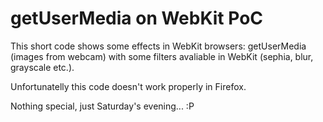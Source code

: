 getUserMedia on WebKit PoC
==========================

This short code shows some effects in WebKit browsers: getUserMedia (images from webcam) with some filters avaliable in WebKit (sephia, blur, grayscale etc.).

Unfortunatelly this code doesn't work properly in Firefox. 

Nothing special, just Saturday's evening... :P